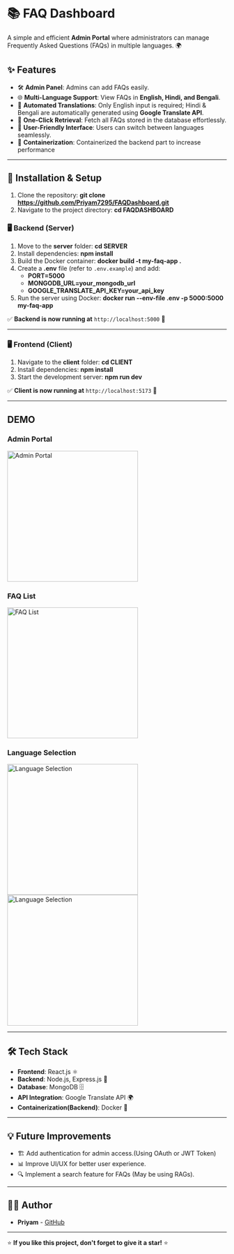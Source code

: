 # 📚 FAQ Dashboard

A simple and efficient **Admin Portal** where administrators can manage Frequently Asked Questions (FAQs) in multiple languages. 🌍  

## ✨ Features  
- 🛠️ **Admin Panel**: Admins can add FAQs easily.  
- 🌐 **Multi-Language Support**: View FAQs in **English, Hindi, and Bengali**.  
- 🤖 **Automated Translations**: Only English input is required; Hindi & Bengali are automatically generated using **Google Translate API**.  
- 📄 **One-Click Retrieval**: Fetch all FAQs stored in the database effortlessly.  
- 🔄 **User-Friendly Interface**: Users can switch between languages seamlessly.
- 🐳 **Containerization**: Containerized the backend part to increase performance

---

## 🚀 Installation & Setup
1. Clone the repository: **git clone https://github.com/Priyam7295/FAQDashboard.git**  
2. Navigate to the project directory: **cd FAQDASHBOARD**  

### 🖥️ Backend (Server)

1. Move to the **server** folder: **cd SERVER**  
2. Install dependencies: **npm install**  
3. Build the Docker container: **docker build -t my-faq-app .**  
4. Create a **.env** file (refer to `.env.example`) and add:
   - **PORT=5000**
   - **MONGODB_URL=your_mongodb_url**  
   - **GOOGLE_TRANSLATE_API_KEY=your_api_key**  
5. Run the server using Docker: **docker run --env-file .env -p 5000:5000 my-faq-app**  

✅ **Backend is now running at** `http://localhost:5000` 🎉  

---

### 🖥️ Frontend (Client)

1. Navigate to the **client** folder: **cd CLIENT**  
2. Install dependencies: **npm install**  
3. Start the development server: **npm run dev**  

✅ **Client is now running at** `http://localhost:5173` 🎨  

---
## DEMO

### Admin Portal
<img src="https://github.com/user-attachments/assets/6422bbce-b65e-4e6f-9773-161a211624d1" alt="Admin Portal" width="300" />

### FAQ List
<img src="https://github.com/user-attachments/assets/d6ca8ba7-7771-4760-901a-0a0023f10f76" alt="FAQ List" width="300" />

### Language Selection
<img src="https://github.com/user-attachments/assets/6d38e113-c73d-43e6-a913-3a6f450afa94" alt="Language Selection" width="300" />
<img src="https://github.com/user-attachments/assets/c2be0115-9a77-4429-8312-e8913d5111ba" alt="Language Selection" width="300" />




---


## 🛠️ Tech Stack  

- **Frontend**: React.js ⚛️  
- **Backend**: Node.js, Express.js 🚀  
- **Database**: MongoDB 🗄️  
- **API Integration**: Google Translate API 🌍  
- **Containerization(Backend)**: Docker 🐳  

---

## 💡 Future Improvements  

- 🏗️ Add authentication for admin access.(Using OAuth or JWT Token)
- 📊 Improve UI/UX for better user experience.  
- 🔍 Implement a search feature for FAQs (May be using RAGs).  

---

## 👨‍💻 Author  

- **Priyam** - [GitHub](https://github.com/Priyam7295)  

---

⭐ **If you like this project, don't forget to give it a star!** ⭐
